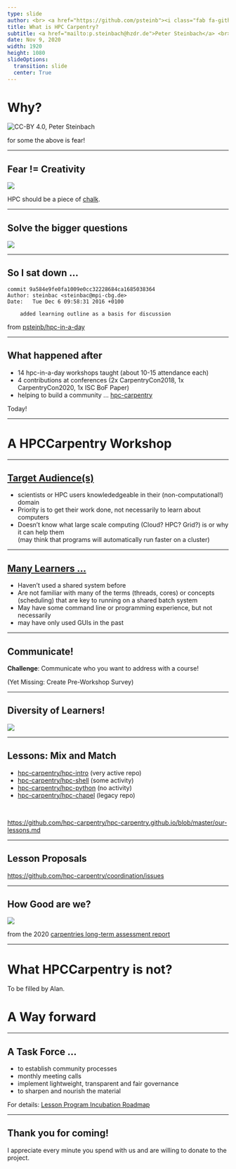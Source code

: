 ```yaml
---
type: slide
author: <br> <a href="https://github.com/psteinb"><i class="fab fa-github-square"></i> psteinb</a>   <a href="https://twitter.com/psteinb_"><span class="fab fa-twitter-square"></span> psteinb_</a>
title: What is HPC Carpentry?
subtitle: <a href="mailto:p.steinbach@hzdr.de">Peter Steinbach</a> <br> (HZDR)
date: Nov 9, 2020
width: 1920
height: 1080
slideOptions:
  transition: slide
  center: True
---
```



# Why?

![CC-BY 4.0, Peter Steinbach](https://codimd.carpentries.org/uploads/upload_cd252ac1692b698586ad38338b01e57c.png)

for some the above is fear!

----

## Fear != Creativity

![](https://images.pexels.com/photos/3679049/pexels-photo-3679049.jpeg?auto=compress&cs=tinysrgb&dpr=2&h=750&w=1260)

HPC should be a piece of [chalk](https://www.pexels.com/photo/child-in-green-shirt-and-black-shorts-sitting-on-ground-3679049/).

----

## Solve the bigger questions

![](https://unsplash.com/photos/PVdSNmvizYo/download?force=true&w=1920)

----

## So I sat down ...

```
commit 9a584e9fe0fa1009e0cc32228684ca1685038364
Author: steinbac <steinbac@mpi-cbg.de>
Date:   Tue Dec 6 09:58:31 2016 +0100

    added learning outline as a basis for discussion
```

from [psteinb/hpc-in-a-day](https://github.com/psteinb/hpc-in-a-day.git)

----

## What happened after

- 14 hpc-in-a-day workshops taught (about 10-15 attendance each)
- 4 contributions at conferences (2x CarpentryCon2018, 1x CarpentryCon2020, 1x ISC BoF Paper)
- helping to build a community ... [hpc-carpentry](https://github.com/hpc-carpentry?type=source)

Today!

---

# A HPCCarpentry Workshop

----

## [Target Audience(s)](https://hpc-carpentry.github.io/why-hpc-carpentry)

- scientists or HPC users knowlededgeable in their (non-computational!) domain
- Priority is to get their work done, not necessarily to learn about computers
- Doesn’t know what large scale computing (Cloud? HPC? Grid?) is or why it can help them  
  (may think that programs will automatically run faster on a cluster)

----

## [Many Learners ...](https://hpc-carpentry.github.io/why-hpc-carpentry)

- Haven’t used a shared system before
- Are not familiar with many of the terms (threads, cores) or concepts (scheduling) that are key to running on a shared batch system
- May have some command line or programming experience, but not necessarily
- may have only used GUIs in the past

----

## Communicate!

**Challenge**: Communicate who you want to address with a course!

(Yet Missing: Create Pre-Workshop Survey)

----

## Diversity of Learners!

![](https://codimd.carpentries.org/uploads/upload_be8be4f6f80fe10d0bc72eecad530233.svg)

----

## Lessons: Mix and Match

- [hpc-carpentry/hpc-intro](https://github.com/hpc-carpentry/hpc-intro) (very active repo)
- [hpc-carpentry/hpc-shell](https://github.com/hpc-carpentry/hpc-shell) (some activity)
- [hpc-carpentry/hpc-python](https://github.com/hpc-carpentry/hpc-python) (no activity)
- [hpc-carpentry/hpc-chapel](https://github.com/hpc-carpentry/hpc-chapel) (legacy repo)

&nbsp;

https://github.com/hpc-carpentry/hpc-carpentry.github.io/blob/master/our-lessons.md

----

## Lesson Proposals

https://github.com/hpc-carpentry/coordination/issues

----

## How Good are we?

![](https://carpentries.github.io/assessment/learner-assessment/figures/2020-01-longterm-recommendation_score-1.png)

from the 2020 [carpentries long-term assessment report](https://carpentries.github.io/assessment/learner-assessment/reports/2020-01-long-term-report.html#respondents_career_stage)

---

# What HPCCarpentry is not?

To be filled by Alan.

# A Way forward

----

## A Task Force ...

- to establish community processes
- monthly meeting calls
- implement lightweight, transparent and fair governance
- to sharpen and nourish the material

For details: [Lesson Program Incubation Roadmap](https://docs.carpentries.org/topic_folders/governance/lesson-program-policy.html#lesson-program-incubation-roadmap)

----

## Thank you for coming!

I appreciate every minute you spend with us and are willing to donate to the project.
